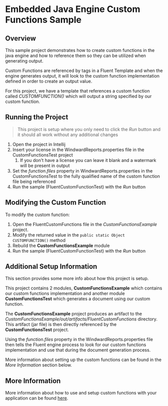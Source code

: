 # Embedded Java Engine Custom Functions Sample

## Overview
This sample project demonstrates how to create custom functions in the java engine and how to reference them so they can be utilized when generating output.

Custom Functions are referenced by tags in a Fluent Template and when the engine generates output, it will look to the custom function implementation defined in order to create an output value.

For this project, we have a template that references a custom function called *CUSTOMFUNCTION()* which will output a string specified by our custom function.

## Running the Project

> This project is setup  where you only need to click the *Run* button and it should all work without any additional changes

1. Open the project in Intellij
2. Insert your license in the WindwardReports.properties file in the CustomFunctionsTest project
    1. If you don't have a license you can leave it blank and a watermark will be present in output
3. Set the *function.files* property in WindwardReports.properties in the CustomFunctionsTest to the fully qualified name of the custom function file being referenced
4. Run the sample (FluentCustomFunctionTest) with the *Run* button


## Modifying the Custom Function
To modify the custom function:
1. Open the FluentCustomFunctions file in the *CustomFunctionsExample* project.
2. Modify the returned value in the `public static Object CUSTOMFUNCTION()` method
3. Rebuild the **CustomFunctionsExample** module
4. Run the sample (FluentCustomFunctionTest) with the *Run* button

## Additional Setup Information
This section provides some more info about how this project is setup.

This project contains 2 modules, **CustomFunctionsExample** which contains our custom functions implementation and another module **CustomFunctionsTest** which generates a document using our custom function.

The **CustomFunctionsExample** project produces an artifact to the *CustomFunctionsExample/out/artifacts/FluentCustomFunctions* directory.
This artifact (jar file) is then directly referenced by the **CustomFunctionsTest** project.

Using the *function.files* property in the WindwardReports.properties file then tells the Fluent engine process to look for our custom functions implementation and use that during the document generation process.

More information about setting up the custom functions can be found in the *More Information* section below.

## More Information
More information about how to use and setup custom functions with your application can be found [here](https://fluent.apryse.com/documentation/engine-guide/Java%20Engine/CustomFunctionJava).